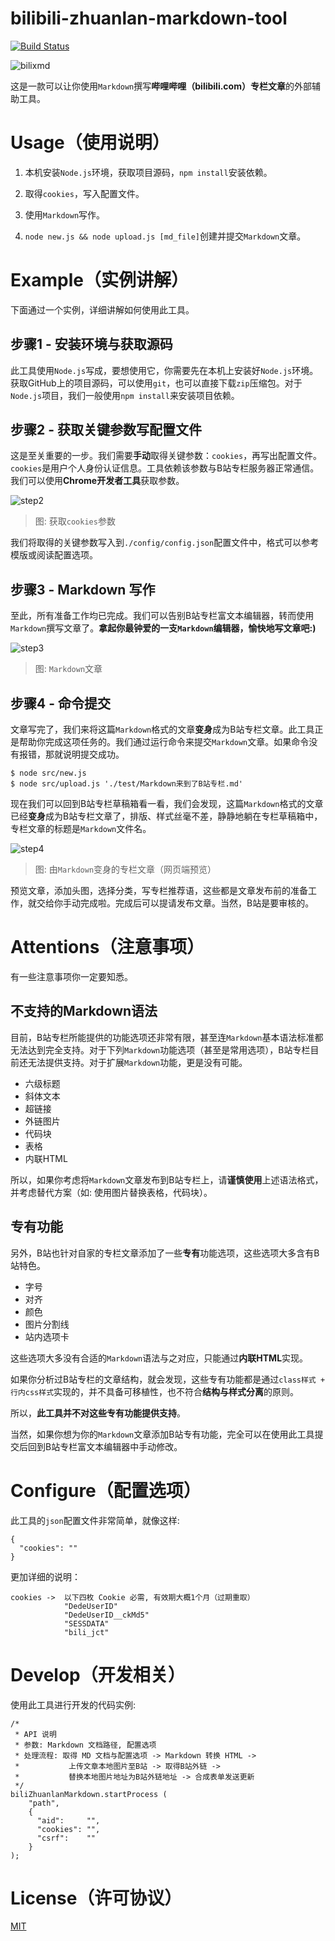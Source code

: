 # bilibili-zhuanlan-markdown-tool

[![Build Status](https://travis-ci.org/zihengCat/bilibili-zhuanlan-markdown-tool.svg?branch=master)](https://travis-ci.org/zihengCat/bilibili-zhuanlan-markdown-tool)

![bilixmd][bilixmd]

这是一款可以让你使用`Markdown`撰写**哔哩哔哩（bilibili.com）专栏文章**的外部辅助工具。

# Usage（使用说明）

1. 本机安装`Node.js`环境，获取项目源码，`npm install`安装依赖。

2. 取得`cookies`，写入配置文件。

3. 使用`Markdown`写作。

4. `node new.js && node upload.js [md_file]`创建并提交`Markdown`文章。

# Example（实例讲解）

下面通过一个实例，详细讲解如何使用此工具。

## 步骤1 - 安装环境与获取源码

此工具使用`Node.js`写成，要想使用它，你需要先在本机上安装好`Node.js`环境。
获取GitHub上的项目源码，可以使用`git`，也可以直接下载`zip`压缩包。对于`Node.js`项目，我们一般使用`npm install`来安装项目依赖。

## 步骤2 - 获取关键参数写配置文件

这是至关重要的一步。我们需要**手动**取得关键参数：`cookies`，再写出配置文件。`cookies`是用户个人身份认证信息。工具依赖该参数与B站专栏服务器正常通信。我们可以使用**Chrome开发者工具**获取参数。

![step2][step2]

> 图: 获取`cookies`参数

我们将取得的关键参数写入到`./config/config.json`配置文件中，格式可以参考模版或阅读配置选项。

## 步骤3 - Markdown 写作

至此，所有准备工作均已完成。我们可以告别B站专栏富文本编辑器，转而使用`Markdown`撰写文章了。**拿起你最钟爱的一支`Markdown`编辑器，愉快地写文章吧:)**

![step3][step3]

> 图: `Markdown`文章

## 步骤4 - 命令提交

文章写完了，我们来将这篇`Markdown`格式的文章**变身**成为B站专栏文章。此工具正是帮助你完成这项任务的。我们通过运行命令来提交`Markdown`文章。如果命令没有报错，那就说明提交成功。
```
$ node src/new.js
$ node src/upload.js './test/Markdown来到了B站专栏.md'
```
现在我们可以回到B站专栏草稿箱看一看，我们会发现，这篇`Markdown`格式的文章已经**变身**成为B站专栏文章了，排版、样式丝毫不差，静静地躺在专栏草稿箱中，专栏文章的标题是`Markdown`文件名。

![step4][step4]

> 图: 由`Markdown`变身的专栏文章（网页端预览）

预览文章，添加头图，选择分类，写专栏推荐语，这些都是文章发布前的准备工作，就交给你手动完成啦。完成后可以提请发布文章。当然，B站是要审核的。

# Attentions（注意事项）

有一些注意事项你一定要知悉。

## 不支持的Markdown语法

目前，B站专栏所能提供的功能选项还非常有限，甚至连`Markdown`基本语法标准都无法达到完全支持。对于下列`Markdown`功能选项（甚至是常用选项），B站专栏目前还无法提供支持。对于扩展`Markdown`功能，更是没有可能。

- 六级标题
- 斜体文本
- 超链接
- 外链图片
- 代码块
- 表格
- 内联HTML

所以，如果你考虑将`Markdown`文章发布到B站专栏上，请**谨慎使用**上述语法格式，并考虑替代方案（如: 使用图片替换表格，代码块）。

## 专有功能

另外，B站也针对自家的专栏文章添加了一些**专有**功能选项，这些选项大多含有B站特色。

- 字号
- 对齐
- 颜色
- 图片分割线
- 站内选项卡

这些选项大多没有合适的`Markdown`语法与之对应，只能通过**内联HTML**实现。

如果你分析过B站专栏的文章结构，就会发现，这些专有功能都是通过`class样式 + 行内css样式`实现的，并不具备可移植性，也不符合**结构与样式分离**的原则。

所以，**此工具并不对这些专有功能提供支持**。

当然，如果你想为你的`Markdown`文章添加B站专有功能，完全可以在使用此工具提交后回到B站专栏富文本编辑器中手动修改。

# Configure（配置选项）

此工具的`json`配置文件非常简单，就像这样:

```
{
  "cookies": ""
}
```

更加详细的说明：

```
cookies ->  以下四枚 Cookie 必需, 有效期大概1个月（过期重取）
            "DedeUserID"
            "DedeUserID__ckMd5"
            "SESSDATA"
            "bili_jct"
```

# Develop（开发相关）

使用此工具进行开发的代码实例:

```
/*
 * API 说明
 * 参数: Markdown 文档路径, 配置选项
 * 处理流程: 取得 MD 文档与配置选项 -> Markdown 转换 HTML ->
 *           上传文章本地图片至B站 -> 取得B站外链 ->
 *           替换本地图片地址为B站外链地址 -> 合成表单发送更新
 */
biliZhuanlanMarkdown.startProcess (
    "path",
    {
      "aid":     "",
      "cookies": "",
      "csrf":    ""
    }
);
```

# License（许可协议）

[MIT](./LICENSE)

[bilixmd]: ./docs/bilixmd.png
[step2]:   ./docs/step2.png
[step3]:   ./docs/step3.png
[step4]:   ./docs/step4.png

